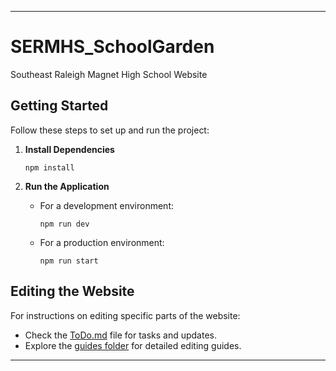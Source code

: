 
---

# SERMHS_SchoolGarden  
Southeast Raleigh Magnet High School Website  

## Getting Started  

Follow these steps to set up and run the project:  

1. **Install Dependencies**  
   ```shell  
   npm install  
   ```  

2. **Run the Application**  
   - For a development environment:  
     ```shell  
     npm run dev  
     ```  
   - For a production environment:  
     ```shell  
     npm run start  
     ```  

## Editing the Website  

For instructions on editing specific parts of the website:  
- Check the [ToDo.md](https://github.com/MsJean-Mary/SERMHS_SchoolGarden/blob/main/ToDo.md) file for tasks and updates.  
- Explore the [guides folder](https://github.com/MsJean-Mary/SERMHS_SchoolGarden/tree/main/guides) for detailed editing guides.  

---

